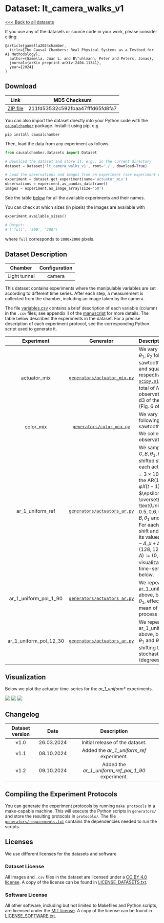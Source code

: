 # Dataset: lt\_camera\_walks\_v1

[<<< Back to all datasets](http://causalchamber.org)

If you use any of the datasets or source code in your work, please consider citing:

```
@article{gamella2024chamber,
  title={The Causal Chambers: Real Physical Systems as a Testbed for AI Methodology},
  author={Gamella, Juan L. and B\"uhlmann, Peter and Peters, Jonas},
  journal={arXiv preprint arXiv:2404.11341},
  year={2024}
}
```

## Download

| Link     | MD5 Checksum                     |
|:--------:|:--------------------------------:|
| [ZIP file](https://causalchamber.s3.eu-central-1.amazonaws.com/downloadables/lt_camera_walks_v1.zip) | 211fd53532c592fbaa47fffd65fd8fa7 |

You can also import the dataset directly into your Python code with the [`causalchamber`](https://pypi.org/project/causalchamber/) package. Install it using pip, e.g.

```
pip install causalchamber
```

Then, load the data from any experiment as follows.

```python
from causalchamber.datasets import Dataset

# Download the dataset and store it, e.g., in the current directory
dataset = Dataset('lt_camera_walks_v1', root='./', download=True)

# Load the observations and images from an experiment (see experiment names below)
experiment = dataset.get_experiment(name='actuator_mix')
observations = experiment.as_pandas_dataframe()
images = experiment.as_image_array(size='50')
```

See the table [below](#dataset-description) for all the available experiments and their names.

You can check at which sizes (in pixels) the images are available with

```python
experiment.available_sizes()

# Output:
# ['full', '500', '200']
```
where `full` corresponds to `2000x2000` pixels.

## Dataset Description

| Chamber      | Configuration |
|:------------:|:-------------:|
| Light tunnel | camera        |

This dataset contains experiments where the manipulable variables are set according to different time series. After each step, a measurement is collected from the chamber, including an image taken by the camera.

The file [variables.csv](variables.csv) contains a brief description of each variable (column) in the `.csv` files; see appendix II of the [manuscript](https://arxiv.org/pdf/2404.11341.pdf) for more details. The table below describes the experiments in the dataset. For a precise description of each experiment protocol, see the corresponding Python script used to generate it.

| Experiment | Generator | Description |
|:----------------------:|:---------:|:------------|
|   actuator\_mix  |    [`generators/actuator_mix.py`](generators/actuator_mix.py) | We vary the value of $R,G,B, \theta_1, \theta_2$ following a sine, sawtooth, chirp, triangular and square signal, respectively (see [`scipy.signal`](https://docs.scipy.org/doc/scipy/reference/signal.html#waveforms)). We collect a total of $N=10^4%$ observations. Used in task d3 of the ICA case study (Fig. 6 of the original [paper](https://arxiv.org/pdf/2404.11341.pdf)). |
|   color\_mix  |    [`generators/color_mix.py`](generators/color_mix.py) | We vary the value of $R,G,B$ following a sine, square, and sawtooth wave, respectively. We collect a total of $N=10^4%$ observations. |
|   ar\_1\_uniform\_ref | [`generators/actuators_ar.py`](generators/actuators_ar.py) | We sample the values of $R,G,B,\theta_1,\theta_2$ from scaled and shifted stationary $\text{AR}(1)$. For each actuator, we sample $N=3\times10^{4}$ observations from the $\text{AR}(1)$ process $X(t) := \varphi X(t-1) + \epsilon_t$ where $\epsilon_1,\ldots,\epsilon_N \overset{\text{i.i.d.}}{\sim} \text{Unif}[-1,1]$ and $\varphi = 0.5, 0.6, 0.7, 0.8, 0.9$ for $R,G,B,\theta_1$ and $\theta_2$, respectively. For each actuator, we then shift and scale $X(t)$ so that its values fall in the range $[\mu - \Delta, \mu + \Delta]$, where $(\mu,\Delta) := (128,120)$ for $R,G,B$ and $(\mu,\Delta) := (0,20)$ for $\theta_1, \theta_2$. A visualization of the resulting time-series are shown below. |
| ar\_1\_uniform\_pol\_1\_90 | [`generators/actuators_ar.py`](generators/actuators_ar.py) | We repeat the ar\_1\_uniform\_ref experiment above, but we set $\mu := 90$ for $\theta_1$, effectively shifting the mean of its stochastic process by 90 (degrees). |
| ar\_1\_uniform\_pol\_12\_30 | [`generators/actuators_ar.py`](generators/actuators_ar.py) | We repeat the ar\_1\_uniform\_ref experiment above, but we set $\mu := 30$ for $\theta_1$ and $\theta_2$, effectively shifting the mean of their stochastic processes by 30 (degrees). |

## Visualization

Below we plot the actuator time-series for the _ar\_1\_uniform\*_ experiments.

![](https://causalchamber.s3.eu-central-1.amazonaws.com/downloadables/actuators_ar_1_uniform_ref.png)
![](https://causalchamber.s3.eu-central-1.amazonaws.com/downloadables/actuators_ar_1_uniform_pol_1_90.png)
![](https://causalchamber.s3.eu-central-1.amazonaws.com/downloadables/actuators_ar_1_uniform_pol_12_30.png)

## Changelog

| Dataset version | Date       | Description                                             |
|:---------------:|:----------:|:-------------------------------------------------------:|
| v1.0            | 26.03.2024 | Initial release of the dataset.                         |
| v1.1            | 08.10.2024 | Added the _ar\_1\_uniform\_ref_ experiment.             |
| v1.2            | 09.10.2024 | Added the _ar\_1\_uniform\_ref\_pol\_1\_90_ experiment. |


## Compiling the Experiment Protocols

You can generate the experiment protocols by running `make protocols` in a make-capable machine. This will execute the Python scripts in `generators/` and store the resulting protocols in `protocols/`. The file [`generators/requirements.txt`](generators/requirements.txt) contains the dependencies needed to run the scripts.


## Licenses

We use different licenses for the datasets and software.

### Dataset License

All images and `.csv` files in the dataset are licensed under a [CC BY 4.0 license](https://creativecommons.org/licenses/by/4.0/). A copy of the license can be found in [LICENSE_DATASETS.txt](LICENSE_DATASETS.txt).

### Software License

All other software, including but not limited to Makefiles and Python scripts, are licensed under the [MIT license](https://opensource.org/license/mit/). A copy of the license can be found in [LICENSE_SOFTWARE.txt](LICENSE_SOFTWARE.txt).

